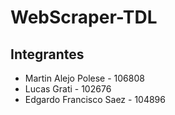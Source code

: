 # WebScraper-TDL

## Integrantes

- Martin Alejo Polese - 106808
- Lucas Grati - 102676
- Edgardo Francisco Saez - 104896
